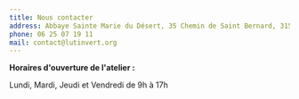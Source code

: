 ```yaml
---
title: Nous contacter
address: Abbaye Sainte Marie du Désert, 35 Chemin de Saint Bernard, 31530 Bellegarde-Sainte-Marie
phone: 06 25 07 19 11
mail: contact@lutinvert.org
---
```


**Horaires d'ouverture de l'atelier :**

Lundi, Mardi, Jeudi et Vendredi de 9h à 17h